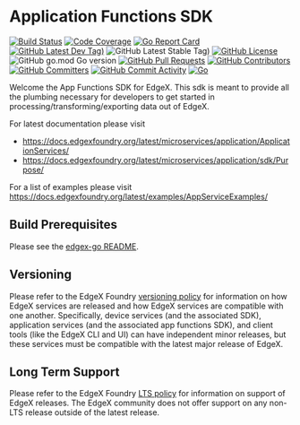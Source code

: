 
# Application Functions SDK
[![Build Status](https://jenkins.edgexfoundry.org/view/EdgeX%20Foundry%20Project/job/edgexfoundry/job/app-functions-sdk-go/job/main/badge/icon)](https://jenkins.edgexfoundry.org/view/EdgeX%20Foundry%20Project/job/edgexfoundry/job/app-functions-sdk-go/job/main/) [![Code Coverage](https://codecov.io/gh/liuxikun999/app-functions-sdk-go/branch/main/graph/badge.svg?token=E4uzIvukPu)](https://codecov.io/gh/liuxikun999/app-functions-sdk-go) [![Go Report Card](https://goreportcard.com/badge/github.com/liuxikun999/app-functions-sdk-go)](https://goreportcard.com/report/github.com/liuxikun999/app-functions-sdk-go) [![GitHub Latest Dev Tag)](https://img.shields.io/github/v/tag/liuxikun999/app-functions-sdk-go?include_prereleases&sort=semver&label=latest-dev)](https://github.com/liuxikun999/app-functions-sdk-go/tags) ![GitHub Latest Stable Tag)](https://img.shields.io/github/v/tag/liuxikun999/app-functions-sdk-go?sort=semver&label=latest-stable) [![GitHub License](https://img.shields.io/github/license/liuxikun999/app-functions-sdk-go)](https://choosealicense.com/licenses/apache-2.0/) ![GitHub go.mod Go version](https://img.shields.io/github/go-mod/go-version/liuxikun999/app-functions-sdk-go) [![GitHub Pull Requests](https://img.shields.io/github/issues-pr-raw/liuxikun999/app-functions-sdk-go)](https://github.com/liuxikun999/app-functions-sdk-go/pulls) [![GitHub Contributors](https://img.shields.io/github/contributors/liuxikun999/app-functions-sdk-go)](https://github.com/liuxikun999/app-functions-sdk-go/contributors) [![GitHub Committers](https://img.shields.io/badge/team-committers-green)](https://github.com/orgs/edgexfoundry/teams/app-functions-sdk-go-committers/members) [![GitHub Commit Activity](https://img.shields.io/github/commit-activity/m/liuxikun999/app-functions-sdk-go)](https://github.com/liuxikun999/app-functions-sdk-go/commits) [![Go](https://github.com/liuxikun999/app-functions-sdk-go/actions/workflows/go.yml/badge.svg)](https://github.com/liuxikun999/app-functions-sdk-go/actions/workflows/go.yml)

Welcome the App Functions SDK for EdgeX. This sdk is meant to provide all the plumbing necessary for developers to get started in processing/transforming/exporting data out of EdgeX.

For latest documentation please visit 
  - https://docs.edgexfoundry.org/latest/microservices/application/ApplicationServices/
  - https://docs.edgexfoundry.org/latest/microservices/application/sdk/Purpose/

For a list of examples please visit https://docs.edgexfoundry.org/latest/examples/AppServiceExamples/

## Build Prerequisites

Please see the [edgex-go README](https://github.com/edgexfoundry/edgex-go/blob/master/README.md#prerequisites).

## Versioning

Please refer to the EdgeX Foundry [versioning policy](https://wiki.edgexfoundry.org/pages/viewpage.action?pageId=21823969) for information on how EdgeX services are released and how EdgeX services are compatible with one another.  Specifically, device services (and the associated SDK), application services (and the associated app functions SDK), and client tools (like the EdgeX CLI and UI) can have independent minor releases, but these services must be compatible with the latest major release of EdgeX.

## Long Term Support

Please refer to the EdgeX Foundry [LTS policy](https://wiki.edgexfoundry.org/display/FA/Long+Term+Support) for information on support of EdgeX releases. The EdgeX community does not offer support on any non-LTS release outside of the latest release.